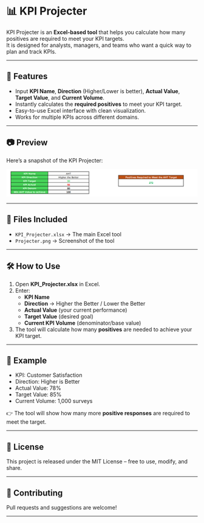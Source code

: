 # 📊 KPI Projecter

KPI Projecter is an **Excel-based tool** that helps you calculate how many positives are required to meet your KPI targets.  
It is designed for analysts, managers, and teams who want a quick way to plan and track KPIs.

---

## 🚀 Features
- Input **KPI Name**, **Direction** (Higher/Lower is better), **Actual Value**, **Target Value**, and **Current Volume**.  
- Instantly calculates the **required positives** to meet your KPI target.  
- Easy-to-use Excel interface with clean visualization.  
- Works for multiple KPIs across different domains.  

---

## 📷 Preview
Here’s a snapshot of the KPI Projecter:

![KPI Projecter Screenshot](Projecter.png)

---

## 📂 Files Included
- `KPI_Projecter.xlsx` → The main Excel tool  
- `Projecter.png` → Screenshot of the tool  

---

## 🛠 How to Use
1. Open **KPI_Projecter.xlsx** in Excel.  
2. Enter:
   - **KPI Name**  
   - **Direction** → Higher the Better / Lower the Better  
   - **Actual Value** (your current performance)  
   - **Target Value** (desired goal)  
   - **Current KPI Volume** (denominator/base value)  
3. The tool will calculate how many **positives** are needed to achieve your KPI target.  

---

## 📌 Example
- KPI: Customer Satisfaction  
- Direction: Higher is Better  
- Actual Value: 78%  
- Target Value: 85%  
- Current Volume: 1,000 surveys  

👉 The tool will show how many more **positive responses** are required to meet the target.

---

## 📜 License
This project is released under the MIT License – free to use, modify, and share.  

---

## 🤝 Contributing
Pull requests and suggestions are welcome!  

---
